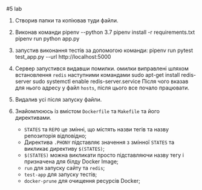 #5 lab

1. Створив папки та копіював туди файли.
2. Виконав команди
        pipenv --python 3.7
        pipenv install -r requirements.txt
        pipenv run python app.py
3. запустив виконання тестів за допомогою команди:
        pipenv run pytest test_app.py --url http://localhost:5000

4. Сервер запустився видавши помилки. омилки виправлені шляхом встановлення `redis`
 наступними командами
        sudo apt-get install redis-server
        sudo systemctl enable redis-server.servicе
Після чого вказав для нього адресу у файл `hosts`, після цього все почало працювати.
5. Видалив усі після запуску файли.
6. Знайомлююсь із вмістом `Dockerfile` та `Makefile` та його директивами.
    * `STATES` та `REPO` це змінні, що містять назви тегів та назву репозиторія відповідно;
    * Директива `.PHONY` підставляє значення з змінної `STATES` та викликає директиву `$(STATES)`;
    * `$(STATES)` можна викликати просто підставляючи назву тегу і призначена для білду Docker Image;
    * `run` для запуску сайту та `redis`;
    * `test-app` для запуску тестів;
    * `docker-prune` для очищення ресурсів Docker;

